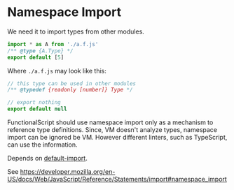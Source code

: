 # Namespace Import

We need it to import types from other modules.

```js
import * as A from './a.f.js'
/** @type {A.Type} */
export default [5]
```

Where `./a.f.js` may look like this:

```js
// this type can be used in other modules
/** @typedef {readonly [number]} Type */

// export nothing
export default null
```

FunctionalScript should use namespace import only as a mechanism to reference type definitions. Since, VM doesn't analyze types, namespace import can be ignored be VM. However different linters, such as TypeScript, can use the information.

Depends on [default-import](./2110-default-export.md).

See https://developer.mozilla.org/en-US/docs/Web/JavaScript/Reference/Statements/import#namespace_import
